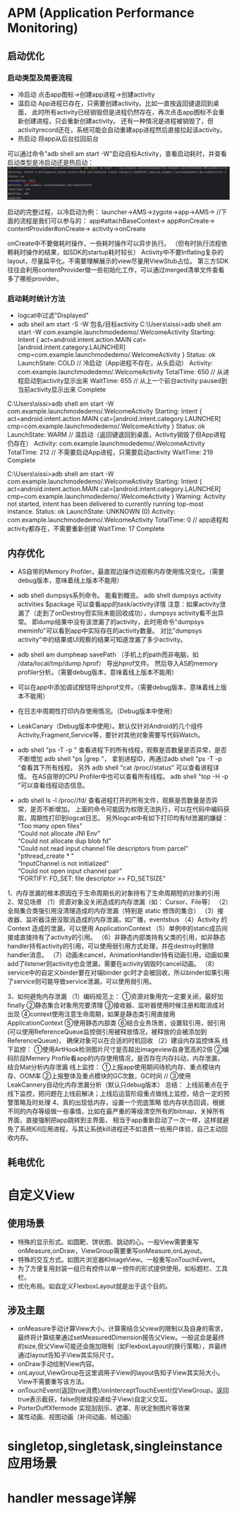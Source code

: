 

# APM (Application Performance Monitoring)

## 启动优化

### 启动类型及简要流程

- 冷启动
  点击app图标->创建app进程->创建activity
- 温启动
  App进程已存在，只需要创建activity。比如一直按返回键退回到桌面，
  此时所有activity已经销毁但是进程仍然存在，再次点击app图标不会重新创建进程，只会重新创建activity。
  还有一种情况是进程被销毁了，但activityrecord还在，系统可能会自动重建app进程然后直接拉起该activity。
- 热启动
  将app从后台拉回前台

可以通过命令"adb shell am start -W"启动目标Activity，查看启动耗时，并查看启动类型是冷启动还是热启动：
![img.png](img.png)

启动的完整过程，以冷启动为例：
launcher->AMS->zygote->app->AMS->
//下面的流程是我们可以参与的：
app#attachBaseContext->
app#onCreate->
contentProvider#onCreate->
activity->onCreate

onCreate中不要做耗时操作，一些耗时操作可以异步执行。
（但有时执行流程依赖耗时操作的结果，如SDK的startup耗时较长）
Activity中不要Inflating复杂的layout，尽量扁平化。不需要理解展示的view尽量用ViewStub占位。
第三方SDK往往会利用contentProvider做一些初始化工作，可以通过merged清单文件查看多了哪些provider。

### 启动耗时统计方法

- logcat中过滤"Displayed"
- adb shell am start -S -W 包名/目标activity
  C:\Users\sissi>adb shell am start -W com.example.launchmodedemo/.WelcomeActivity
  Starting: Intent { act=android.intent.action.MAIN cat=[android.intent.category.LAUNCHER] cmp=com.example.launchmodedemo/.WelcomeActivity }
  Status: ok
  LaunchState: COLD  // 冷启动（App进程不存在，从头启动）
  Activity: com.example.launchmodedemo/.WelcomeActivity
  TotalTime: 650 // 从进程启动到activity显示出来
  WaitTime: 655 // 从上一个前台activity paused到当前activity显示出来
  Complete

C:\Users\sissi>adb shell am start -W com.example.launchmodedemo/.WelcomeActivity
Starting: Intent { act=android.intent.action.MAIN cat=[android.intent.category.LAUNCHER] cmp=com.example.launchmodedemo/.WelcomeActivity }
Status: ok
LaunchState: WARM // 温启动（返回键退回到桌面，Activity销毁了但App进程仍存在）
Activity: com.example.launchmodedemo/.WelcomeActivity
TotalTime: 212 // 不需要启动App进程，只需要启动activity
WaitTime: 219
Complete

C:\Users\sissi>adb shell am start -W com.example.launchmodedemo/.WelcomeActivity
Starting: Intent { act=android.intent.action.MAIN cat=[android.intent.category.LAUNCHER] cmp=com.example.launchmodedemo/.WelcomeActivity }
Warning: Activity not started, intent has been delivered to currently running top-most instance.
Status: ok
LaunchState: UNKNOWN (0)
Activity: com.example.launchmodedemo/.WelcomeActivity
TotalTime: 0 // app进程和activity都存在，不需要重新创建
WaitTime: 17
Complete


## 内存优化

- AS自带的Memory Profiler。最直观边操作边观察内存使用情况变化。（需要debug版本，意味着线上版本不能用）
- adb shell dumpsys系列命令。 能看到概览。
  adb shell dumpsys activity activities $package 可以查看app的task/activity详情
  注意：如果activity泄漏了（走到了onDestroy但实际未能回收成功），dumpsys activity看不出异常。
       即dump结果中没有该泄漏了的activity，此时用命令"dumpsys meminfo"可以看到app中实际存在的activity数量。
       对比"dumpsys activity"中的结果或UI观察的结果可知道泄漏了多少activity。
- adb shell am dumpheap <PID> savePath （手机上的path而非电脑，如 /data/local/tmp/dump.hprof） 导出hprof文件。
  然后导入AS的memory profiler分析。（需要debug版本，意味着线上版本不能用）
- 可以在app中添加调试按钮导出hprof文件。（需要debug版本，意味着线上版本不能用）
- 在日志中周期性打印内存使用情况。（Debug版本中使用）
- LeakCanary（Debug版本中使用）。默认仅针对Android的几个组件Activity,Fragment,Service等，要针对其他对象需要写代码Watch。
- adb shell "ps -T -p <PID>" 查看进程下的所有线程，观察是否数量是否异常，是否不断增加
  adb shell "ps |grep <appId>"， 拿到进程ID，再通过adb shell "ps -T -p <PID>"查看其下所有线程。
  另外 adb shell "cat /proc/<PID>/status" 可以查看进程详情。
  在AS自带的CPU Profiler中也可以查看所有线程。
  adb shell "top -H -p <PID>"可以查看线程动态信息。

- adb shell ls -l /proc/<PID>/fd/ 查看进程打开的所有文件，观察是否数量是否异常，是否不断增加。
  上面的命令可能因为权限无法执行，可以在代码中编码获取，周期性打印到logcat日志。
  另外logcat中有如下打印均有fd泄漏的嫌疑：
  “Too many open files”\
  “Could not allocate JNI Env”\
  “Could not allocate dup blob fd”\
  “Could not read input channel file descriptors from parcel”\
  "pthread_create * "\
  “InputChannel is not initialized”\
  “Could not open input channel pair”\
  “FORTIFY: FD_SET: file descriptor >= FD_SETSIZE”

1、内存泄漏的根本原因在于生命周期长的对象持有了生命周期短的对象的引用
2、常见场景
（1）资源对象没关闭造成的内存泄漏（如： Cursor、File等）
（2）全局集合类强引用没清理造成的内存泄漏（特别是 static 修饰的集合）
（3）接收器、监听器注册没取消造成的内存泄漏，如广播，eventsbus
（4）Activity 的 Context 造成的泄漏，可以使用 ApplicationContext
（5）单例中的static成员间接或直接持有了activity的引用。
（6）非静态内部类持有父类的引用，如非静态handler持有activity的引用，可以使用弱引用方式处理，并在destroy时删除handler消息。
（7）动画未cancel，AnimationHandler持有动画引用，动画如果add了listener则activity也会泄漏，需要在activity销毁时cancel动画。
（8）service中的自定义binder要在对端binder gc时才会被回收，所以binder如果引用了service则可能导致service泄漏，可以使用弱引用。

3、如何避免内存泄漏
（1）编码规范上：
①资源对象用完一定要关闭，最好加finally
②静态集合对象用完要清理
③接收器、监听器使用时候注册和取消成对出现
④context使用注意生命周期，如果是静态类引用直接用ApplicationContext
⑤使用静态内部类
⑥结合业务场景，设置软引用，弱引用(可以使用ReferenceQueue监控弱引用被释放情况，被释放的会被添加到ReferenceQueue)，
确保对象可以在合适的时机回收
（2）建设内存监控体系
线下监控：
①使用ArtHook检测图片尺寸是否超出imageview自身宽高的2倍
②编码阶段Memery Profile看app的内存使用情况，是否存在内存抖动，内存泄漏，结合Mat分析内存泄漏
线上监控：
①上报app使用期间待机内存、重点模块内存、OOM率
②上报整体及重点模块的GC次数，GC时间
// ③使用LeakCannery自动化内存泄漏分析（默认只debug版本）
总结：
上线前重点在于线下监控，把问题在上线前解决；上线后运营阶段重点做线上监控，结合一定的预警策略及时处理
4、真的出现低内存，设置一个兜底策略
低内存状态回调，根据不同的内存等级做一些事情，比如在最严重的等级清空所有的bitmap，关掉所有界面，直接强制把app跳转到主界面，
相当于app重新启动了一次一样，这样就避免了系统Kill应用进程，与其让系统kill进程还不如浪费一些用户体验，自己主动回收内存。

## 耗电优化


# 自定义View

## 使用场景

- 特殊的显示形式。如圆靶、饼状图、跳动的心。一般View需要重写onMeasure,onDraw，ViewGroup需要重写onMeasure,onLayout。
- 特殊的交互方式。如图片浏览器KImageView。一般重写onTouchEvent。
- 为了方便复用封装一组已有控件以单一控件的形式提供使用。如标题栏、工具栏。
- 优化布局。如自定义FlexboxLayout就是出于这个目的。

## 涉及主题

- onMeasure手动计算View大小。计算需结合父view的限制以及自身的需求，最终将计算结果通过setMeasuredDimension报告父View。一般这会是最终的size,但父View可能还会施加限制（如FlexboxLayout的换行策略），并最终通过layout告知子View其实际尺寸。
- onDraw手动绘制View内容。
- onLayout,ViewGroup在这里调用子View的layout告知子View其实际大小。View不需要重写该方法。
- onTouchEvent(返回true消费)/onInterceptTouchEvent(仅ViewGroup，返回true表示截获，false则继续投递给子View)自定义交互。
- PorterDuffXfermode 实现刮刮乐、遮罩、形状定制图片等效果
- 属性动画、视图动画（补间动画、帧动画）




# singletop,singletask,singleinstance应用场景

# handler message详解

